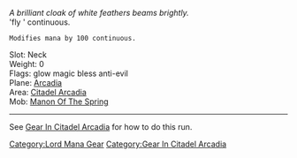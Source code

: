*A brilliant cloak of white feathers beams brightly.*  
'fly ' continuous.

`Modifies mana by 100 continuous.`

Slot: Neck  
Weight: 0  
Flags: glow magic bless anti-evil  
Plane: [Arcadia](:Category:Arcadia.md "wikilink")  
Area: [Citadel Arcadia](:Category:Citadel_Arcadia.md "wikilink")  
Mob: [Manon Of The Spring](Manon_Of_The_Spring "wikilink")

------------------------------------------------------------------------

See [Gear In Citadel
Arcadia](:Category:Gear_In_Citadel_Arcadia.md "wikilink") for how to do
this run.

[Category:Lord Mana Gear](Category:Lord_Mana_Gear "wikilink")
[Category:Gear In Citadel
Arcadia](Category:Gear_In_Citadel_Arcadia "wikilink")
